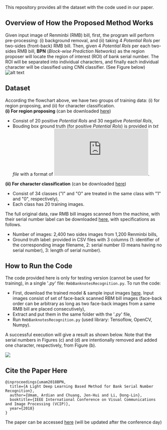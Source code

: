 This repository provides all the dataset with the code used in our paper.

## Overview of How the Proposed Method Works
Given input image of Renminbi (RMB) bill, first, the program will perform pre-processing: (i) background removal, and (ii) taking 4 *Potential RoIs* per two-sides (front-back) RMB bill. Then, given 4 *Potential RoIs* per each two-sides RMB bill, **BPN** (*Block-wise Prediction Networks*) as the region proposer will locate the region of interest (ROI) of bank serial number. The ROI will be separated into individual characters, and finally each individual character will be classified using CNN classifier. (See Figure below)
![alt text](https://github.com/ardianumam/BanknotesRecognition/blob/master/Flowchart_of_proposed_system.jpg "Flowhart of the proposed method")

## Dataset
According the flowchart above, we have two groups of training data: (i) for region proposing, and (ii) for character classification. 
<br>
**(i) For region proposing** (can be downloaded [here](https://drive.google.com/file/d/1_lOXF9w-qYzza2jbmLo9hANubPv2mLRM/view?usp=sharing))
* Consist of 20 positive *Potential RoIs* and 30 negative *Potential RoIs*,
* Bouding box ground truth (for positive *Potential RoIs*) is provided in *txt file* with a format of ![](https://latex.codecogs.com/gif.latex?x_%7Btop-left%7D%2C%20y_%7Btop-left%7D%2C%20x_%7Bbottom-right%7D%2C%20y_%7Bbottom-right%7D). 

**(ii) For character classification** (can be downloaded [here](https://drive.google.com/file/d/1DGG10qL5vw8_9zS4l5sPZ58Y8de5ijzG/view?usp=sharing))
* Consist of 34 classes ("I" and "O" are treated in the same class with "1" and "0", respectively),
* Each class has 20 training images.

The full original data, raw RMB bill images scanned from the machine, with their serial number label can be downloaded [here](https://drive.google.com/file/d/1QCLGAhL34i9qIHfbVbG9o6zbKUKEqtOi/view?usp=sharing), with specifications as follows.  
* Number of images: 2,400 two sides images from 1,200 Renminbi bills,
* Ground truth label: provided in CSV files with 3 columns (1: identifier of the corresponding image filename, 2: serial number (0 means having no serial number), 3: length of serial number).

## How to Run the Code 
The code provided here is only for testing version (cannot be used for training), in a single '*.py*' file: ```RmbBanknotesRecognition.py```. To run the code:
* First, download the trained model & sample input images [here](https://drive.google.com/file/d/1Qcu1yHZPfU4qKlm0eIYfkjsAxfG87Rah/view?usp=sharing). Input images consist of set of face-back scanned RBM bill images (face-back order can be arbitrary as long as two face-back images from a same RMB bill are placed consecutively),
* Extract and put them in the same folder with the '*.py*' file,
* Run ```RmbBanknotesRecognition.py``` (used library: Tensoflow, OpenCV, Numpy).

A successful execution will give a result as shown below. Note that the serial numbers in Figures (c) and (d) are intentionally removed and added one character, respectively, from Figure (b).

![](https://github.com/ardianumam/BanknotesRecognition/blob/master/Prediction_output_of_input_samples.JPG) 


## Cite the Paper Here
```
@inproceedings{umam2018BPN,
  title={A Light Deep Learning Based Method for Bank Serial Number Recognition},
  author={Umam, Ardian and Chuang, Jen-Hui and Li, Dong-Lin},
  booktitle={IEEE International Conference on Visual Communications and Image Processing (VCIP)},
  year={2018}
}
```
The paper can be accessed [here](http://www.vcip2018.org/) (will be updated after the conference day)

